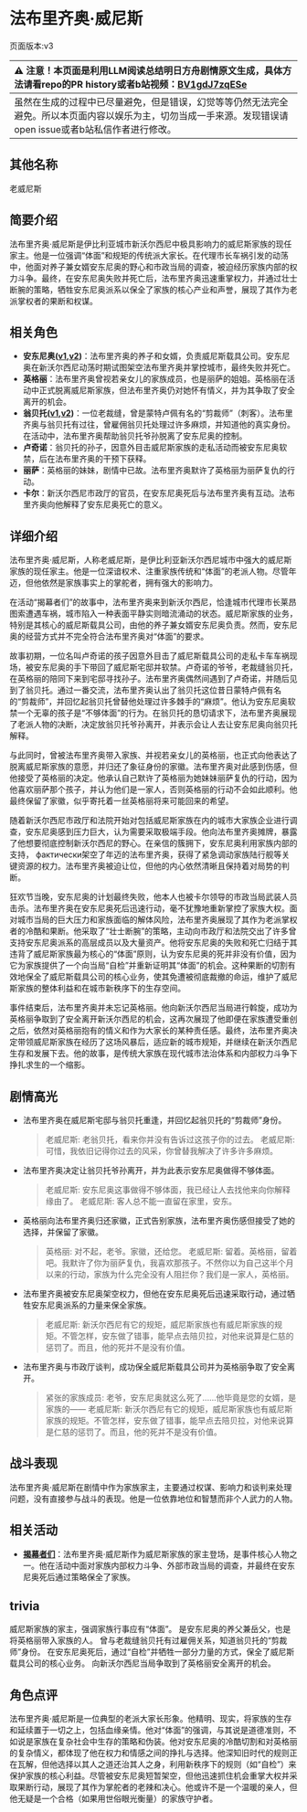 # 法布里齐奥·威尼斯
页面版本:v3
 

| :warning: 注意！本页面是利用LLM阅读总结明日方舟剧情原文生成，具体方法请看repo的PR history或者b站视频：[BV1gdJ7zqESe](https://www.bilibili.com/video/BV1gdJ7zqESe/)         |
|:----------------------------|
| 虽然在生成的过程中已尽量避免，但是错误，幻觉等等仍然无法完全避免。所以本页面内容以娱乐为主，切勿当成一手来源。发现错误请open issue或者b站私信作者进行修改。|



## 其他名称
老威尼斯
## 简要介绍
法布里齐奥·威尼斯是伊比利亚城市新沃尔西尼中极具影响力的威尼斯家族的现任家主。他是一位强调“体面”和规矩的传统派大家长。在代理市长车祸引发的动荡中，他面对养子兼女婿安东尼奥的野心和市政当局的调查，被迫经历家族内部的权力斗争。最终，在安东尼奥失败并死亡后，法布里齐奥迅速重掌权力，并通过壮士断腕的策略，牺牲安东尼奥派系以保全了家族的核心产业和声誉，展现了其作为老派掌权者的果断和权谋。
## 相关角色
-   **安东尼奥([v1](../chars/extended_char_an_dong_ni_ao.md),[v2](extended_char_an_dong_ni_ao.md))**：法布里齐奥的养子和女婿，负责威尼斯载具公司。安东尼奥在新沃尔西尼动荡时期试图架空法布里齐奥并掌控城市，最终失败并死亡。
-   **英格丽**：法布里齐奥曾视若亲女儿的家族成员，也是丽萨的姐姐。英格丽在活动中正式脱离威尼斯家族，但法布里齐奥仍对她怀有情义，并为其争取了安全离开的机会。
-   **翁贝托([v1](../chars/extended_char_weng_bei_tuo.md),[v2](extended_char_weng_bei_tuo.md))**：一位老裁缝，曾是蒙特卢佩有名的“剪裁师”（刺客）。法布里齐奥与翁贝托有过往，曾雇佣翁贝托处理过许多麻烦，并知道他的真实身份。在活动中，法布里齐奥帮助翁贝托爷孙脱离了安东尼奥的控制。
-   **卢奇诺**：翁贝托的孙子，因意外目击威尼斯家族的走私活动而被安东尼奥软禁，后在法布里齐奥的干预下获释。
-   **丽萨**：英格丽的妹妹，剧情中已故。法布里齐奥默许了英格丽为丽萨复仇的行动。
-   **卡尔**：新沃尔西尼市政厅的官员，在安东尼奥死后与法布里齐奥有互动。法布里齐奥向他解释了安东尼奥死亡的意义。
## 详细介绍
法布里齐奥·威尼斯，人称老威尼斯，是伊比利亚新沃尔西尼城市中强大的威尼斯家族的现任家主。他是一位深谙权术、注重家族传统和“体面”的老派人物。尽管年迈，但他依然是家族事实上的掌舵者，拥有强大的影响力。

在活动“揭幕者们”的故事中，法布里齐奥来到新沃尔西尼，恰逢城市代理市长莱昂图索遭遇车祸，城市陷入一种表面平静实则暗流涌动的状态。威尼斯家族的业务，特别是其核心的威尼斯载具公司，由他的养子兼女婿安东尼奥负责。然而，安东尼奥的经营方式并不完全符合法布里齐奥对“体面”的要求。

故事初期，一位名叫卢奇诺的孩子因意外目击了威尼斯载具公司的走私卡车车祸现场，被安东尼奥的手下带回了威尼斯宅邸并软禁。卢奇诺的爷爷，老裁缝翁贝托，在英格丽的陪同下来到宅邸寻找孙子。法布里齐奥偶然间遇到了卢奇诺，并随后见到了翁贝托。通过一番交流，法布里齐奥认出了翁贝托这位昔日蒙特卢佩有名的“剪裁师”，并回忆起翁贝托曾替他处理过许多棘手的“麻烦”。他认为安东尼奥软禁一个无辜的孩子是“不够体面”的行为。在翁贝托的恳切请求下，法布里齐奥展现了老派人物的决断，决定放翁贝托爷孙离开，并表示会让人去让安东尼奥向翁贝托解释。

与此同时，曾被法布里齐奥带入家族、并视若亲女儿的英格丽，也正式向他表达了脱离威尼斯家族的意愿，并归还了象征身份的家徽。法布里齐奥对此感到伤感，但他接受了英格丽的决定。他承认自己默许了英格丽为她妹妹丽萨复仇的行动，因为他喜欢丽萨那个孩子，并认为他们是一家人，否则英格丽的行动不会如此顺利。他最终保留了家徽，似乎寄托着一丝英格丽将来可能回来的希望。

随着新沃尔西尼市政厅和法院开始对包括威尼斯家族在内的城市大家族企业进行调查，安东尼奥感到压力巨大，认为需要采取极端手段。他向法布里齐奥摊牌，暴露了他想要彻底控制新沃尔西尼的野心。在亲信的簇拥下，安东尼奥利用家族内部的支持， фактически架空了年迈的法布里齐奥，获得了紧急调动家族陆行舰等关键资源的权力。法布里齐奥被迫让位，但他的内心依然清晰且保持着对局势的判断。

狂欢节当晚，安东尼奥的计划最终失败，他本人也被卡尔领导的市政当局武装人员击杀。法布里齐奥在安东尼奥死后迅速行动，毫不犹豫地重新掌控了家族大权。面对城市当局的巨大压力和家族面临的解体风险，法布里齐奥展现了其作为老派掌权者的冷酷和果断。他采取了“壮士断腕”的策略，主动向市政厅和法院交出了许多曾支持安东尼奥派系的高层成员以及大量资产。他将安东尼奥的失败和死亡归结于其违背了威尼斯家族最为核心的“体面”原则，认为安东尼奥的死并非没有价值，因为它为家族提供了一个向当局“自检”并重新证明其“体面”的机会。这种果断的切割有效地保全了威尼斯载具公司的核心业务，使其免遭被彻底裁撤的命运，维护了威尼斯家族的整体利益和在城市新秩序下的生存空间。

事件结束后，法布里齐奥并未忘记英格丽。他向新沃尔西尼当局进行斡旋，成功为英格丽争取到了安全离开新沃尔西尼的机会，这再次展现了他即便在家族遭受重创之后，依然对英格丽抱有的情义和作为大家长的某种责任感。最终，法布里齐奥决定带领威尼斯家族在经历了这场风暴后，适应新的城市规矩，并继续在新沃尔西尼生存和发展下去。他的故事，是传统大家族在现代城市法治体系和内部权力斗争下挣扎求生的一个缩影。
## 剧情高光
-   法布里齐奥在威尼斯宅邸与翁贝托重逢，并回忆起翁贝托的“剪裁师”身份。
    > 老威尼斯: 老翁贝托，看来你并没有告诉过这孩子你的过去。
    > 老威尼斯: 可惜，我依旧记得你过去的风采，你曾替我解决了许多许多麻烦。
-   法布里齐奥决定让翁贝托爷孙离开，并为此表示安东尼奥做得不够体面。
    > 老威尼斯: 安东尼奥这事做得不够体面，我已经让人去找他来向你解释缘由了。
    > 老威尼斯: 客人总不能一直留在家里，安东。
-   英格丽向法布里齐奥归还家徽，正式告别家族，法布里齐奥伤感但接受了她的选择，并保留了家徽。
    > 英格丽: 对不起，老爷。家徽，还给您。
    > 老威尼斯: 留着。英格丽，留着吧。我默许了你为丽萨复仇，我喜欢那孩子。不然你以为自己这半个月以来的行动，家族为什么完全没有人阻拦你？我们是一家人，英格丽。
-   法布里齐奥被安东尼奥架空权力，但他在安东尼奥死后迅速采取行动，通过牺牲安东尼奥派系的力量来保全家族。
    > 老威尼斯: 新沃尔西尼有它的规矩，威尼斯家族也有威尼斯家族的规矩。不管怎样，安东做了错事，能早点去陪贝拉，对他来说算是仁慈的惩罚了。而且，他的死并不是没有价值。
-   法布里齐奥与市政厅谈判，成功保全威尼斯载具公司并为英格丽争取了安全离开。
    > 紧张的家族成员: 老爷，安东尼奥就这么死了......他毕竟是您的女婿，是家族的——
    > 老威尼斯: 新沃尔西尼有它的规矩，威尼斯家族也有威尼斯家族的规矩。不管怎样，安东做了错事，能早点去陪贝拉，对他来说算是仁慈的惩罚了。而且，他的死并不是没有价值。
## 战斗表现
法布里齐奥·威尼斯在剧情中作为家族家主，主要通过权谋、影响力和谈判来处理问题，没有直接参与战斗的表现。他是一位依靠地位和智慧而非个人武力的人物。
## 相关活动
-   **[揭幕者们](../stories/act38side.md)**：法布里齐奥·威尼斯作为威尼斯家族的家主登场，是事件核心人物之一。他在活动中面对家族内部权力斗争、外部市政当局的调查，并最终在安东尼奥死后通过策略保全了家族。
## trivia
威尼斯家族的家主，强调家族行事应有“体面”。
是安东尼奥的养父兼岳父，也是将英格丽带入家族的人。
曾与老裁缝翁贝托有过雇佣关系，知道翁贝托的“剪裁师”身份。
在安东尼奥死后，通过“自检”并牺牲一部分力量的方式，保全了威尼斯载具公司的核心业务。
向新沃尔西尼当局争取到了英格丽安全离开的机会。
## 角色点评
法布里齐奥·威尼斯是一位典型的老派大家长形象。他精明、现实，将家族的生存和延续置于一切之上，包括血缘亲情。他对“体面”的强调，与其说是道德准则，不如说是家族在复杂社会中生存的策略和伪装。他对安东尼奥的冷酷切割和对英格丽的复杂情义，都体现了他在权力和情感之间的挣扎与选择。他深知旧时代的规则正在瓦解，但他选择以其人之道还治其人之身，利用新秩序下的规则（如“自检”）来保护家族的核心利益。尽管被安东尼奥短暂架空，但他迅速抓住机会重掌大权并采取果断行动，展现了其作为掌舵者的老辣和决心。他或许不是一个温暖的亲人，但他无疑是一个合格（如果用世俗眼光衡量）的家族守护者。